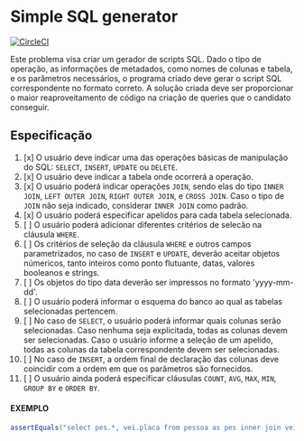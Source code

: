 # Simple SQL generator

[![CircleCI](https://circleci.com/gh/nogsantos/sqlgen.svg?style=svg)](https://circleci.com/gh/nogsantos/sqlgen)

Este problema visa criar um gerador de scripts SQL. Dado o tipo de operação, as informações de metadados, como nomes de colunas e tabela, e os parâmetros necessários, o programa criado deve gerar o script SQL correspondente no formato correto.
A solução criada deve ser proporcionar o maior reaproveitamento de código na criação de queries que o candidato conseguir.

## Especificação

1. [x] O usuário deve indicar uma das operações básicas de manipulação do SQL: `SELECT`, `INSERT`, `UPDATE` ou `DELETE`.
2. [x] O usuário deve indicar a tabela onde ocorrerá a operação.
3. [x] O usuário poderá indicar operações `JOIN`, sendo elas do tipo `INNER JOIN`, `LEFT OUTER JOIN`, `RIGHT OUTER JOIN`, e `CROSS JOIN`. Caso o tipo de `JOIN` não seja indicado, considerar `INNER JOIN` como padrão.
4. [x] O usuário poderá especificar apelidos para cada tabela selecionada.
5. [ ] O usuário poderá adicionar diferentes critérios de selecão na cláusula `WHERE`.
6. [ ] Os critérios de seleção da cláusula `WHERE` e outros campos parametrizados, no caso de `INSERT` e `UPDATE`, deverão aceitar objetos númericos, tanto inteiros como ponto flutuante, datas, valores booleanos e strings.
7. [ ] Os objetos do tipo data deverão ser impressos no formato 'yyyy-mm-dd'.
8. [ ] O usuário poderá informar o esquema do banco ao qual as tabelas selecionadas pertencem.
9. [ ] No caso de `SELECT`, o usuário poderá informar quais colunas serão selecionadas. Caso nenhuma seja explicitada, todas as colunas devem ser selecionadas. Caso o usuário informe a seleção de um apelido, todas as colunas da tabela correspondente devem ser selecionadas.
10. [ ] No caso de `INSERT`, a ordem final de declaração das colunas deve coincidir com a ordem em que os parâmetros são fornecidos.
11. [ ] O usuário ainda poderá especificar cláusulas `COUNT`, `AVG`, `MAX`, `MIN`, `GROUP BY` e `ORDER BY`.

#### EXEMPLO

```java
assertEquals("select pes.*, vei.placa from pessoa as pes inner join veiculo as vei on pes.rg = vei.rg", SQL.select("pessoa", "pes").join("veiculo", "vei", "rg").columns(new String[]{"pes", "vei.placa"}).toString())
```
